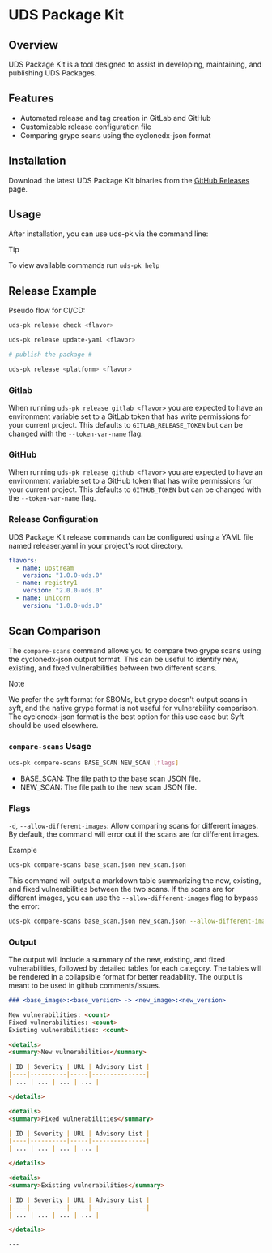 # UDS Package Kit

## Overview

UDS Package Kit is a tool designed to assist in developing, maintaining, and publishing UDS Packages.

## Features

- Automated release and tag creation in GitLab and GitHub
- Customizable release configuration file
- Comparing grype scans using the cyclonedx-json format

## Installation

Download the latest UDS Package Kit binaries from the [GitHub Releases](https://github.com/defenseunicorns/uds-pk/releases) page.

## Usage

After installation, you can use uds-pk via the command line:

> [!TIP]
> To view available commands run `uds-pk help`

## Release Example

Pseudo flow for CI/CD:

```bash
uds-pk release check <flavor>

uds-pk release update-yaml <flavor>

# publish the package #

uds-pk release <platform> <flavor>
```

### Gitlab

When running `uds-pk release gitlab <flavor>` you are expected to have an environment variable set to a GitLab token that has write permissions for your current project. This defaults to `GITLAB_RELEASE_TOKEN` but can be changed with the `--token-var-name` flag.

### GitHub

When running `uds-pk release github <flavor>` you are expected to have an environment variable set to a GitHub token that has write permissions for your current project. This defaults to `GITHUB_TOKEN` but can be changed with the `--token-var-name` flag.

### Release Configuration

UDS Package Kit release commands can be configured using a YAML file named releaser.yaml in your project's root directory.

```yaml
flavors:
  - name: upstream
    version: "1.0.0-uds.0"
  - name: registry1
    version: "2.0.0-uds.0"
  - name: unicorn
    version: "1.0.0-uds.0"
```

## Scan Comparison

The `compare-scans` command allows you to compare two grype scans using the cyclonedx-json output format. This can be useful to identify new, existing, and fixed vulnerabilities between two different scans.

> [!NOTE]
> We prefer the syft format for SBOMs, but grype doesn't output scans in syft, and the native grype format is not useful for vulnerability comparison. The cyclonedx-json format is the best option for this use case but Syft should be used elsewhere.

### `compare-scans` Usage

```bash
uds-pk compare-scans BASE_SCAN NEW_SCAN [flags]
```

- BASE_SCAN: The file path to the base scan JSON file.
- NEW_SCAN: The file path to the new scan JSON file.

### Flags

`-d`, `--allow-different-images`: Allow comparing scans for different images. By default, the command will error out if the scans are for different images.

Example

```bash
uds-pk compare-scans base_scan.json new_scan.json
```

This command will output a markdown table summarizing the new, existing, and fixed vulnerabilities between the two scans. If the scans are for different images, you can use the `--allow-different-images` flag to bypass the error:

```bash
uds-pk compare-scans base_scan.json new_scan.json --allow-different-images
```

### Output

The output will include a summary of the new, existing, and fixed vulnerabilities, followed by detailed tables for each category. The tables will be rendered in a collapsible format for better readability. The output is meant to be used in github comments/issues.

```markdown
### <base_image>:<base_version> -> <new_image>:<new_version>

New vulnerabilities: <count>
Fixed vulnerabilities: <count>
Existing vulnerabilities: <count>

<details>
<summary>New vulnerabilities</summary>

| ID | Severity | URL | Advisory List |
|----|----------|-----|---------------|
| ... | ... | ... | ... |

</details>

<details>
<summary>Fixed vulnerabilities</summary>

| ID | Severity | URL | Advisory List |
|----|----------|-----|---------------|
| ... | ... | ... | ... |

</details>

<details>
<summary>Existing vulnerabilities</summary>

| ID | Severity | URL | Advisory List |
|----|----------|-----|---------------|
| ... | ... | ... | ... |

</details>

---
```
